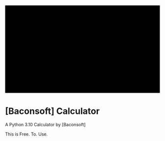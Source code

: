 ![](logo.gif)

# [Baconsoft] Calculator
A Python 3.10 Calculator by [Baconsoft]

This is Free. To. Use.
